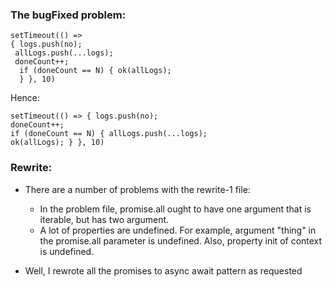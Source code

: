 ### The bugFixed problem:

```
setTimeout(() =>
{ logs.push(no);
 allLogs.push(...logs);
 doneCount++;
  if (doneCount == N) { ok(allLogs);
  } }, 10)
```

Hence:

```
setTimeout(() => { logs.push(no);
doneCount++;
if (doneCount == N) { allLogs.push(...logs);
ok(allLogs); } }, 10)

```

### Rewrite:

- There are a number of problems with the rewrite-1 file:

  - In the problem file, promise.all ought to have one argument that is iterable, but has two argument.
  - A lot of properties are undefined. For example, argument "thing" in the promise.all parameter is undefined. Also, property init of context is undefined.

- Well, I rewrote all the promises to async await pattern as requested
